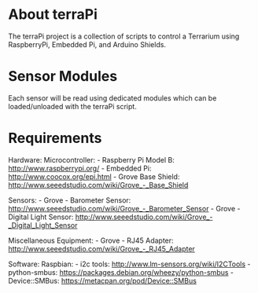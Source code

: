 About terraPi
=======
The terraPi project is a collection of scripts to control a Terrarium using RaspberryPi, Embedded Pi, and Arduino Shields.

Sensor Modules
=======
Each sensor will be read using dedicated modules which can be loaded/unloaded with the terraPi script.

Requirements
=======
Hardware:
  Microcontroller:
    - Raspberry Pi Model B:         http://www.raspberrypi.org/
    - Embedded Pi:                  http://www.coocox.org/epi.html
    - Grove Base Shield:            http://www.seeedstudio.com/wiki/Grove_-_Base_Shield

  Sensors:
    - Grove - Barometer Sensor:     http://www.seeedstudio.com/wiki/Grove_-_Barometer_Sensor
    - Grove - Digital Light Sensor: http://www.seeedstudio.com/wiki/Grove_-_Digital_Light_Sensor
  
  Miscellaneous Equipment:
    - Grove - RJ45 Adapter:         http://www.seeedstudio.com/wiki/Grove_-_RJ45_Adapter
    
Software:
  Raspbian:
    - i2c tools:                    http://www.lm-sensors.org/wiki/I2CTools
    - python-smbus:                 https://packages.debian.org/wheezy/python-smbus
    - Device::SMBus:                https://metacpan.org/pod/Device::SMBus
